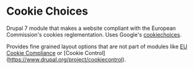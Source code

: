 # Cookie Choices

Drupal 7 module that makes a website compliant with the European Commission's cookies reglementation. Uses Google's [cookiechoices](https://www.cookiechoices.org/#resources).

Provides fine grained layout options that are not part of modules like [EU Cookie Compliance](https://www.drupal.org/project/eu_cookie_compliances) or [Cookie Control] (https://www.drupal.org/project/cookiecontrol).
